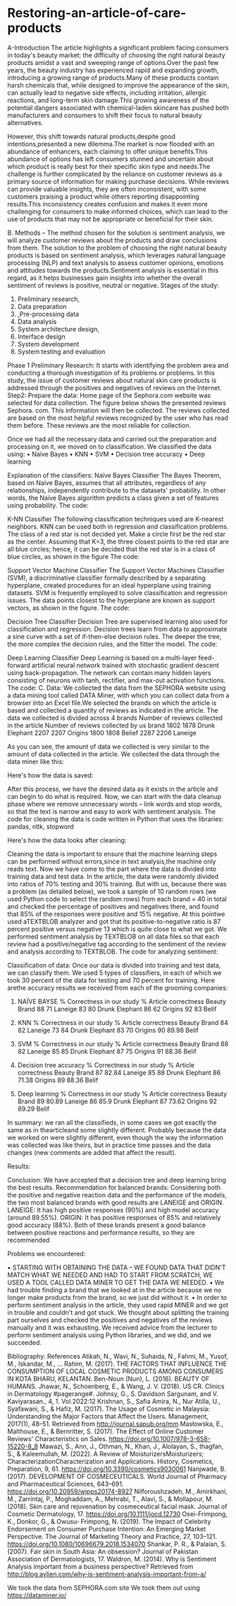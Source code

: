 # Restoring-an-article-of-care-products
A-Introduction
The article highlights a significant problem facing consumers in today's beauty market: the difficulty of choosing the right natural beauty products amidst a vast and sweeping range of options.Over the past few years, the beauty industry has experienced rapid and expanding growth, introducing a growing range of products.Many of these products contain harsh chemicals that, while designed to improve the appearance of the skin, can actually lead to negative side effects, including irritation, allergic reactions, and long-term skin damage.This growing awareness of the potential dangers associated with chemical-laden skincare has pushed both manufacturers and consumers to shift their focus to natural beauty alternatives.

However, this shift towards natural products,despite good intentions,presented a new dilemma.The market is now flooded with an abundance of enhancers, each claiming to offer unique benefits.This abundance of options has left consumers stunned and uncertain about which product is really best for their specific skin type and needs.The challenge is further complicated by the reliance on customer reviews as a primary source of information for making purchase decisions. While reviews can provide valuable insights, they are often inconsistent, with some customers praising a product while others reporting disappointing results.This inconsistency creates confusion and makes it even more challenging for consumers to make informed choices, which can lead to the use of products that may not be appropriate or beneficial for their skin.



B. Methods – 
The method chosen for the solution is sentiment analysis, we will analyze customer reviews about the products and draw conclusions from them.
The solution to the problem of choosing the right natural beauty products is based on sentiment analysis, which leverages natural language processing (NLP) and text analysis to assess customer opinions, emotions and attitudes towards the products.Sentiment analysis is essential in this regard, as it helps businesses gain insights into whether the overall sentiment of reviews is positive, neutral or negative.
Stages of the study:
1.	Preliminary research,
2.	Data preparation
3.	,Pre-processing data
4.	Data analysis
5.	System architecture design,
6.	Interface design
7.	System development
8.	System testing and evaluation

Phase 1 Preliminary Research:
It starts with identifying the problem area and conducting a thorough investigation of its problems or problems. In this study, the issue of customer reviews about natural skin care products is addressed through the positives and negatives of reviews on the Internet.
Step2: Prepare the data:
Home page of the Sephora.com website was selected for data collection.
 The figure below shows the presented reviews Sephora. com.  This information will then be collected. The reviews collected are based on the most helpful reviews recognized by the user who has read them before. These reviews are the most reliable for collection.










Once we had all the necessary data and carried out the preparation and processing on it, we moved on to classification. 
We classified the data using:
•	Naïve Bayes 
•	KNN
•	SVM
•	Decision tree accuracy
•	Deep learning

Explanation of the classifiers:
Naïve Bayes Classifier 
The Bayes Theorem, based on Naive Bayes, assumes that all attributes, regardless of any 
relationships, independently contribute to the datasets' probability. In other words, the Naïve Bayes 
algorithm predicts a class given a set of features using probability.
The code: 
 

K-NN Classifier
 The following classification techniques used are K-nearest neighbors. KNN can be used both in regression and classification problems. The class of a red star is not decided yet. Make a circle first be the red star as the center. Assuming that K=3, the three closest points to the red star are all blue circles; hence, it can be decided that the red star is in a class of blue circles, as shown in the figure 
The code:







Support Vector Machine Classifier
 The Support Vector Machines Classifier (SVM), a discriminative classifier formally described by a separating hyperplane, created procedures for an ideal hyperplane using training datasets. SVM is frequently employed to solve classification and regression issues. The data points closest to the hyperplane are known as support vectors, as shown in the figure.
The code:

Decision Tree Classifier
 Decision Tree are supervised learning also used for classification and regression. Decision trees learn from data to approximate a sine curve with a set of if-then-else decision rules. The deeper the tree, the more complex the decision rules, and the fitter the model.
The code:
 

Deep Learning Classifier 
Deep Learning is based on a multi-layer feed-forward artificial neural network trained with stochastic gradient descent using back-propagation. The network can contain many hidden layers consisting of neurons with tanh, rectifier, and max-out activation functions.
The code: 
C. Data:
We collected the data from the SEPHORA website using a data mining tool called DATA Miner, with which you can collect data from a browser into an Excel file.We selected the brands on which the article is based and collected a quantity of reviews as indicated in the article.
The data we collected is divided across 4 brands
Number of reviews collected in the article	Number of reviews collected by us	brand
1802	1878	Drunk Elephant
2207	2207	Origins
1800	1808	Belief
2287	2206	Laneige

As you can see, the amount of data we collected is very similar to the amount of data collected in the article.
We collected the data through the data miner like this: 

Here's how the data is saved: 


After this process, we have the desired data as it exists in the article and can begin to do what is required.
Now, we can start with the data cleanup phase where we remove unnecessary words – link words and stop words, so that the text is narrow and easy to work with sentiment analysis.
The code for cleaning the data is code written in Python that uses the libraries:
 pandas, nltk, stopword

Here's how the data looks after cleaning:




Cleaning the data is important to ensure that the machine learning steps can be performed without errors,since in text analysis,the machine only reads text.
Now we have come to the part where the data is divided into training data and test data.
In the article, the data were randomly divided into ratios of 70% testing and 30% training.
But with us, because there was a problem (as detailed below), we took a sample of 10 random rows (we used Python code to select the random rows) from each brand = 40 in total and checked the percentage of positives and negatives there, and found that 85% of the responses were positive and 15% negative.
At this pointwe used aTEXTBLOB analyzer and got that its positive-to-negative ratio is 87 percent positive versus negative 13 which is quite close to what we got.
We performed sentiment analysis by TEXTBLOB on all data files so that each review had a positive/negative tag according to the sentiment of the review and analysis according to TEXTBLOB.
The code for analyzing sentiment:
 

Classification of data:
Once our data is divided into training and test data, we can classify them.
We used 5 types of classifiers, in each of which we took 30 percent of the data for testing and 70 percent for training.
Here arethe accuracy results we received from each of the grooming companies:






1.	NAÏVE BAYSE 
% Correctness in our study	% Article correctness	Beauty Brand
88	71	Laneige
83	80	Drunk Elephant
86	62	Origins
92	83	Belif

2.	KNN
% Correctness in our study	% Article correctness	Beauty Brand
84	82	Laneige
73	84	Drunk Elephant
83	70	Origins
90	89.98	Belif

3.	SVM
% Correctness in our study	% Article correctness	Beauty Brand
88	82	Laneige
85	85	Drunk Elephant
87	75	Origins
91	88.36	Belif

4.	Decision tree accuracy
% Correctness in our study	% Article correctness	Beauty Brand
87	82.84	Laneige
85	88	Drunk Elephant
86	71.38	Origins
89	88.36	Belif






5.	Deep learning
% Correctness in our study	% Article correctness	Beauty Brand
89	80.89	Laneige
86	85.9	Drunk Elephant
87	73.62	Origins
92	89.29	Belif

In summary: we ran all the classifieds, in some cases we got exactly the same as in thearticleand some slightly different.
Probably because the data we worked on were slightly different, even though the way the information was collected was like theirs, but in practice time passes and the data changes (new comments are added that affect the result).


 	 
 	 
Results:


Conclusion:
We have accepted that a decision tree and deep learning bring the best results.
Recommendation for balanced brands:
Considering both the positive and negative reaction data and the performance of the models, the two most balanced brands with good results are LANEIGE and ORIGIN.
LANEIGE: It has high positive responses (90%) and high model accuracy (around 89.55%).
ORIGIN: It has positive responses of 85% and relatively good accuracy (88%).
Both of these brands present a good balance between positive reactions and performance results, so they are recommended


Problems we encountered:

•	STARTING WITH OBTAINING THE DATA – WE FOUND DATA THAT DIDN'T MATCH WHAT WE NEEDED AND HAD TO START FROM SCRATCH, WE USED A TOOL CALLED DATA MINER TO GET THE DATA WE NEEDED.
•	We had trouble finding a brand that we looked at in the article because we no longer make products from the brand, so we just did without it.
•	In order to perform sentiment analysis in the article, they used rapid MINER and we got in trouble and couldn't and got stuck. We thought about splitting the training part ourselves and checked the positives and negatives of the reviews manually and it was exhausting.
We received advice from the lecturer to perform sentiment analysis using Python libraries, and we did, and we succeeded.



Bibliography:
References Atikah, N., Wavi, N., Suhaida, N., Fahmi, M., Yusof, M., Iskandar, M., … Rahim, M. (2017). THE FACTORS THAT INFLUENCE THE CONSUMPTION OF LOCAL COSMETIC PRODUCTS AMONG CONSUMERS IN KOTA BHARU, KELANTAN. Ben-Noun (Nun), L. (2016). BEAUTY OF HUMANS. Jhawar, N., Schoenberg, E., & Wang, J. V. (2018). US CR. Clinics in Dermatology #pagerange#. Johnsy, G., S. Davidson Sargunam, and V. Kaviyarasan., 4, 1.
Vol.2022:12 Krishnan, S., Safia Amira, N., Nur Atilla, U., Syafawani, S., & Hafiz, M. (2017). The Usage of Cosmetic in Malaysia: Understanding the Major Factors that Affect the Users. Management, 2017(1), 48–51. Retrieved from http://journal.sapub.org/mm Masłowska, E., Malthouse, E., & Bernritter, S. (2017). The Effect of Online Customer Reviews' Characteristics on Sales. https://doi.org/10.1007/978-3-658-15220-8_8 Mawazi, S., Ann, J., Othman, N., Khan, J., Alolayan, S., thagfan, S., & Kaleemullah, M. (2022). A Review of MoisturizersMoisturizers; CharacterizationCharacterization and Applications. History, Cosmetics, Preparation, 9, 61. https://doi.org/10.3390/cosmetics9030061 Nanjwade, B. (2017). DEVELOPMENT OF COSMECEUTICALS. World Journal of Pharmacy and Pharmaceutical Sciences, 643–691. https://doi.org/10.20959/wjpps20174-8927 Nilforoushzadeh, M., Amirkhani, M., Zarrintaj, P., Moghaddam, A., Mehrabi, T., Alavi, S., & Mollapour, M. (2018). Skin care and rejuvenation by cosmeceutical facial mask. Journal of Cosmetic Dermatology, 17. https://doi.org/10.1111/jocd.12730 Osei-Frimpong, K., Donkor, G., & Owusu‐ Frimpong, N. (2019). The Impact of Celebrity Endorsement on Consumer Purchase Intention: An Emerging Market Perspective. The Journal of Marketing Theory and Practice, 27, 103–121. https://doi.org/10.1080/10696679.2018.1534070 Shankar, P. R., & Palaian, S. (2007). Fair skin in South Asia: An obsession? Journal of Pakistan Association of Dermatologists, 17. Waldron, M. (2014). Why is Sentiment Analysis important from a business perspective? Retrieved from http://blog.aylien.com/why-is-sentiment-analysis-important-from-a/


We took the data from SEPHORA.com site
We took them out using https://dataminer.io/






